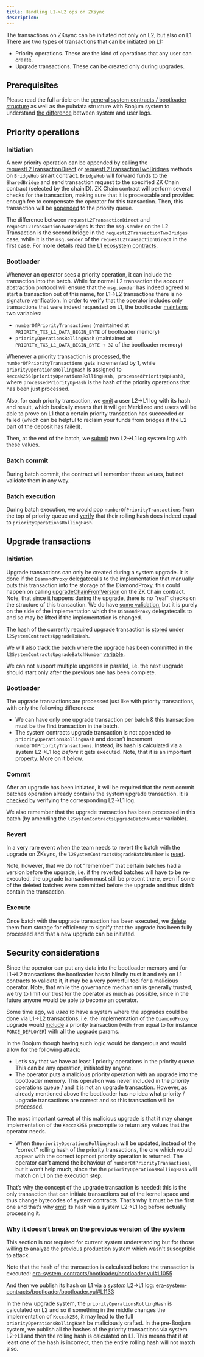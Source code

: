 ```yaml
---
title: Handling L1->L2 ops on ZKsync
description:
---
```


The transactions on ZKsync can be initiated not only on L2, but also on L1.
There are two types of transactions that can be initiated on L1:

- Priority operations. These are the kind of operations that any user can create.
- Upgrade transactions. These can be created only during upgrades.

## Prerequisites

Please read the full article on the [general system contracts / bootloader structure](/zksync-protocol/contracts/system-contracts)
as well as the pubdata structure with Boojum system to understand
[the difference](/zksync-protocol/rollup/fee-model/how-we-charge-for-pubdata) between system and user logs.

## Priority operations

### Initiation

A new priority operation can be appended by calling the
[requestL2TransactionDirect](https://github.com/matter-labs/era-contracts/blob/29f9ff4bbe12dc133c852f81acd70e2b4139d6b2/l1-contracts/contracts/bridgehub/Bridgehub.sol#L216)
or [requestL2TransactionTwoBridges](https://github.com/matter-labs/era-contracts/blob/29f9ff4bbe12dc133c852f81acd70e2b4139d6b2/l1-contracts/contracts/bridgehub/Bridgehub.sol#L262)
methods on `BridgeHub` smart contract.
`BridgeHub` will forward funds to the `SharedBridge` and send transaction request to the specified ZK Chain contract (selected by the chainID).
ZK Chain contract will perform several checks for the transaction,
making sure that it is processable and provides enough fee to compensate the operator for this transaction.
Then, this transaction will be
[appended](https://github.com/matter-labs/era-contracts/blob/29f9ff4bbe12dc133c852f81acd70e2b4139d6b2/l1-contracts/contracts/state-transition/chain-deps/facets/Mailbox.sol#L335)
to the priority queue.

The difference between `requestL2TransactionDirect` and `requestL2TransactionTwoBridges`
is that the `msg.sender` on the L2 Transaction is the second bridge in the `requestL2TransactionTwoBridges` case,
while it is the `msg.sender` of the `requestL2TransactionDirect` in the first case.
For more details read the [L1 ecosystem contracts](/zksync-protocol/contracts/l1-contracts/l1-ecosystem-contracts).

### Bootloader

Whenever an operator sees a priority operation, it can include the transaction into the batch.
While for normal L2 transaction the account abstraction protocol will ensure that the `msg.sender`
has indeed agreed to start a transaction out of this name, for L1→L2 transactions there is no signature verification.
In order to verify that the operator includes only transactions that were indeed requested on L1,
the bootloader [maintains](https://github.com/matter-labs/era-contracts/blob/29f9ff4bbe12dc133c852f81acd70e2b4139d6b2/system-contracts/bootloader/bootloader.yul#L1106-L1107)
two variables:

- `numberOfPriorityTransactions` (maintained at `PRIORITY_TXS_L1_DATA_BEGIN_BYTE` of bootloader memory)
- `priorityOperationsRollingHash` (maintained at `PRIORITY_TXS_L1_DATA_BEGIN_BYTE + 32` of the bootloader memory)

Whenever a priority transaction is processed,
the `numberOfPriorityTransactions` gets incremented by 1, while `priorityOperationsRollingHash` is assigned to
`keccak256(priorityOperationsRollingHash, processedPriorityOpHash)`,
where `processedPriorityOpHash` is the hash of the priority operations that has been just processed.

Also, for each priority transaction, we
[emit](https://github.com/matter-labs/era-contracts/blob/29f9ff4bbe12dc133c852f81acd70e2b4139d6b2/system-contracts/bootloader/bootloader.yul#L1100)
a user L2→L1 log with its hash and result, which basically means that it will get Merklized
and users will be able to prove on L1 that a certain priority transaction has succeeded or failed
(which can be helpful to reclaim your funds from bridges if the L2 part of the deposit has failed).

Then, at the end of the batch, we
[submit](https://github.com/matter-labs/era-contracts/blob/29f9ff4bbe12dc133c852f81acd70e2b4139d6b2/system-contracts/bootloader/bootloader.yul#L4167-L4168)
two L2→L1 log system log with these values.
### Batch commit

During batch commit, the contract will remember those values, but not validate them in any way.

### Batch execution

During batch execution, we would pop `numberOfPriorityTransactions` from the top of priority queue and
[verify](https://github.com/matter-labs/era-contracts/blob/29f9ff4bbe12dc133c852f81acd70e2b4139d6b2/l1-contracts/contracts/state-transition/chain-deps/facets/Executor.sol#L328)
that their rolling hash does indeed equal to `priorityOperationsRollingHash`.

## Upgrade transactions

### Initiation

Upgrade transactions can only be created during a system upgrade.
It is done if the `DiamondProxy` delegatecalls to the implementation that manually puts this transaction into the storage of the DiamondProxy,
this could happen on calling
[upgradeChainFromVersion](https://github.com/matter-labs/era-contracts/blob/29f9ff4bbe12dc133c852f81acd70e2b4139d6b2/l1-contracts/contracts/state-transition/chain-deps/facets/Admin.sol#L111)
on the ZK Chain contract.
Note, that since it happens during the upgrade, there is no “real” checks on the structure of this transaction.
We do have [some validation](https://github.com/matter-labs/era-contracts/blob/29f9ff4bbe12dc133c852f81acd70e2b4139d6b2/l1-contracts/contracts/upgrades/BaseZkSyncUpgrade.sol#L211),
but it is purely on the side of the implementation which the `DiamondProxy` delegatecalls to and so may be lifted if the implementation is changed.

The hash of the currently required upgrade transaction is
[stored](https://github.com/matter-labs/era-contracts/blob/29f9ff4bbe12dc133c852f81acd70e2b4139d6b2/l1-contracts/contracts/state-transition/chain-deps/ZkSyncHyperchainStorage.sol#L124)
under `l2SystemContractsUpgradeTxHash`.

We will also track the batch where the upgrade has been committed in the
`l2SystemContractsUpgradeBatchNumber` [variable](https://github.com/matter-labs/era-contracts/blob/29f9ff4bbe12dc133c852f81acd70e2b4139d6b2/l1-contracts/contracts/state-transition/chain-deps/ZkSyncHyperchainStorage.sol#L127).

We can not support multiple upgrades in parallel, i.e. the next upgrade should start only after the previous one has been complete.

### Bootloader

The upgrade transactions are processed just like with priority transactions, with only the following differences:

- We can have only one upgrade transaction per batch & this transaction must be the first transaction in the batch.
- The system contracts upgrade transaction is not appended to `priorityOperationsRollingHash`
  and doesn’t increment `numberOfPriorityTransactions`.
  Instead, its hash is calculated via a system L2→L1 log *before* it gets executed.
  Note, that it is an important property. More on it [below](#security-considerations).

### Commit

After an upgrade has been initiated, it will be required that the next commit batches operation already contains the system upgrade transaction.
It is [checked](https://github.com/matter-labs/era-contracts/blob/29f9ff4bbe12dc133c852f81acd70e2b4139d6b2/l1-contracts/contracts/state-transition/chain-deps/facets/Executor.sol#L197)
by verifying the corresponding L2→L1 log.

We also remember that the upgrade transaction has been processed in this batch (by amending the `l2SystemContractsUpgradeBatchNumber` variable).

### Revert

In a very rare event when the team needs to revert the batch with the upgrade on ZKsync,
the `l2SystemContractsUpgradeBatchNumber` is
[reset](https://github.com/matter-labs/era-contracts/blob/29f9ff4bbe12dc133c852f81acd70e2b4139d6b2/l1-contracts/contracts/state-transition/chain-deps/facets/Executor.sol#L481).

Note, however, that we do not “remember” that certain batches had a version before the upgrade,
i.e. if the reverted batches will have to be re-executed, the upgrade transaction must still be present there,
even if some of the deleted batches were committed before the upgrade and thus didn’t contain the transaction.

### Execute

Once batch with the upgrade transaction has been executed, we
[delete](https://github.com/matter-labs/era-contracts/blob/29f9ff4bbe12dc133c852f81acd70e2b4139d6b2/l1-contracts/contracts/state-transition/chain-deps/facets/Executor.sol#L379)
them from storage for efficiency to signify that the upgrade has been fully processed and that a new upgrade can be initiated.

## Security considerations

Since the operator can put any data into the bootloader memory and for L1→L2 transactions the bootloader has to blindly trust it
and rely on L1 contracts to validate it, it may be a very powerful tool for a malicious operator.
Note, that while the governance mechanism is generally trusted, we try to limit our trust for the operator as much as possible,
since in the future anyone would be able to become an operator.

Some time ago, we *used to* have a system where the upgrades could be done via L1→L2 transactions,
i.e. the implementation of the `DiamondProxy` upgrade would
[include](https://github.com/matter-labs/era-contracts/blob/f06a58360a2b8e7129f64413998767ac169d1efd/ethereum/contracts/zksync/upgrade-initializers/DIamondUpgradeInit2.sol#L27)
a priority transaction (with `from` equal to for instance `FORCE_DEPLOYER`) with all the upgrade params.

In the Boojum though having such logic would be dangerous and would allow for the following attack:

- Let’s say that we have at least 1 priority operations in the priority queue.
  This can be any operation, initiated by anyone.
- The operator puts a malicious priority operation with an upgrade into the bootloader memory.
  This operation was never included in the priority operations queue / and it is not an upgrade transaction.
  However, as already mentioned above the bootloader has no idea what priority / upgrade transactions
  are correct and so this transaction will be processed.

The most important caveat of this malicious upgrade is that it may change
implementation of the `Keccak256` precompile to return any values that the operator needs.

- When the`priorityOperationsRollingHash` will be updated,
  instead of the “correct” rolling hash of the priority transactions,
  the one which would appear with the correct topmost priority operation is returned.
  The operator can’t amend the behaviour of `numberOfPriorityTransactions`, but it won’t help much,
  since the the `priorityOperationsRollingHash` will match on L1 on the execution step.

That’s why the concept of the upgrade transaction is needed:
this is the only transaction that can initiate transactions out of the kernel space and
thus change bytecodes of system contracts.
That’s why it must be the first one and that’s why
[emit](https://github.com/matter-labs/era-contracts/blob/29f9ff4bbe12dc133c852f81acd70e2b4139d6b2/system-contracts/bootloader/bootloader.yul#L600)
its hash via a system L2→L1 log before actually processing it.

### Why it doesn’t break on the previous version of the system

This section is not required for current system understanding
but for those willing to analyze the previous production system which wasn't susceptible to attack.

Note that the hash of the transaction is calculated before the transaction is executed:
[era-system-contracts/bootloader/bootloader.yul#L1055](https://github.com/matter-labs/era-system-contracts/blob/3e954a629ad8e01616174bde2218241b360fda0a/bootloader/bootloader.yul#L1055)

And then we publish its hash on L1 via a *system* L2→L1 log:
[era-system-contracts/bootloader/bootloader.yul#L1133](https://github.com/matter-labs/era-system-contracts/blob/3e954a629ad8e01616174bde2218241b360fda0a/bootloader/bootloader.yul#L1133)

In the new upgrade system, the `priorityOperationsRollingHash` is calculated on L2
and so if something in the middle changes the implementation of `Keccak256`,
it may lead to the full `priorityOperationsRollingHash` be maliciously crafted.
In the pre-Boojum system, we publish all the hashes of the priority transactions
via system L2→L1 and then the rolling hash is calculated on L1.
This means that if at least one of the hash is incorrect, then the entire rolling hash will not match also.
